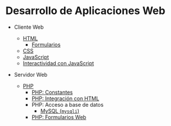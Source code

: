 Desarrollo de Aplicaciones Web
=======================================

- Cliente Web
  - [HTML](../Lenguajes/HTML/index.md)
    - [Formularios](../Lenguajes/HTML/Formularios.md)
  - [CSS](../Lenguajes/CSS/index.md)
  - [JavaScript](../Lenguajes/JS/index.md)
  - [Interactividad con JavaScript](../Lenguajes/JS/Interactivity.md)

- Servidor Web
  - [PHP](../Lenguajes/PHP/index.md)
    - [PHP: Constantes](../Lenguajes/PHP/Constantes.md)
    - [PHP: Integración con HTML](../Lenguajes/PHP/IntegracionHTML.md)
    - PHP: Acceso a base de datos
      - [MySQL (`mysqli`)](../Lenguajes/PHP/BasesDatos/MySQL.md)
    - [PHP: Formularios Web](../Lenguajes/PHP/FormulariosWeb.md)